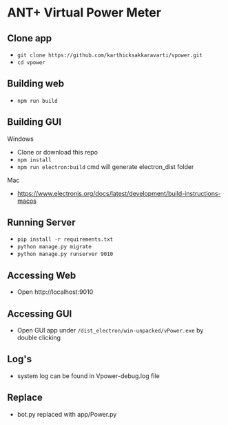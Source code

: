 # ANT+ Virtual Power Meter



## Clone app
* `git clone https://github.com/karthicksakkaravarti/vpower.git`
* `cd vpower`


## Building web

* `npm run build`


## Building GUI 

Windows
* Clone or download this repo
* `npm install`
* `npm run electron:build` cmd will generate electron_dist folder

Mac

* https://www.electronjs.org/docs/latest/development/build-instructions-macos

## Running Server 

* `pip install -r requirements.txt`
* `python manage.py migrate`
* `python manage.py runserver 9010`

## Accessing Web

* Open http://localhost:9010


## Accessing GUI

* Open GUI app under  `/dist_electron/win-unpacked/vPower.exe` by double clicking

## Log's

* system log can be found in Vpower-debug.log file

## Replace

* bot.py replaced with app/Power.py 

